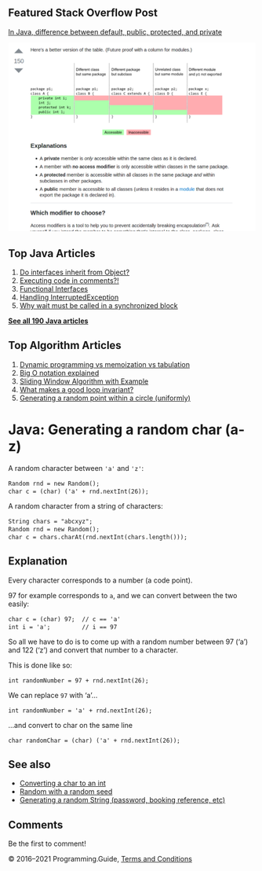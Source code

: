 <span class="underline"></span>

<span class="underline"></span>

Featured Stack Overflow Post
----------------------------

[In Java, difference between default, public, protected, and private](https://stackoverflow.com/a/33627846/276052)  
  
[<img src="../images/so-featured-33627846.png" alt="StackOverflow screenshot thumbnail" class="screenshot" />](https://stackoverflow.com/a/33627846/276052)

<span class="underline"></span>

Top Java Articles
-----------------

1.  [Do interfaces inherit from Object?](do-interfaces-inherit-from-object.html)
2.  [Executing code in comments?!](executing-code-in-comments.html)
3.  [Functional Interfaces](functional-interfaces.html)
4.  [Handling InterruptedException](handling-interrupted-exceptions.html)
5.  [Why wait must be called in a synchronized block](why-wait-must-be-in-synchronized.html)

[**See all 190 Java articles**](index.html)

Top Algorithm Articles
----------------------

1.  [Dynamic programming vs memoization vs tabulation](../dynamic-programming-vs-memoization-vs-tabulation.html)
2.  [Big O notation explained](../big-o-notation-explained.html)
3.  [Sliding Window Algorithm with Example](../sliding-window-example.html)
4.  [What makes a good loop invariant?](../what-makes-a-good-loop-invariant.html)
5.  [Generating a random point within a circle (uniformly)](../random-point-within-circle.html)

Java: Generating a random char (a-z)
====================================

A random character between `'a'` and `'z'`:

    Random rnd = new Random();
    char c = (char) ('a' + rnd.nextInt(26));

A random character from a string of characters:

    String chars = "abcxyz";
    Random rnd = new Random();
    char c = chars.charAt(rnd.nextInt(chars.length()));

Explanation
-----------

Every character corresponds to a number (a code point).

97 for example corresponds to `a`, and we can convert between the two easily:

    char c = (char) 97;  // c == 'a'
    int i = 'a';         // i == 97

So all we have to do is to come up with a random number between 97 (‘a’) and 122 (‘z’) and convert that number to a character.

This is done like so:

    int randomNumber = 97 + rnd.nextInt(26);

We can replace `97` with ‘a’…

    int randomNumber = 'a' + rnd.nextInt(26);

…and convert to char on the same line

    char randomChar = (char) ('a' + rnd.nextInt(26));

See also
--------

-   [Converting a char to an int](converting-char-to-int.html)
-   [Random with a random seed](random-seed.html)
-   [Generating a random String (password, booking reference, etc)](generating-a-random-string.html)

Comments
--------

Be the first to comment!

© 2016–2021 Programming.Guide, [Terms and Conditions](../terms-and-conditions.html)
